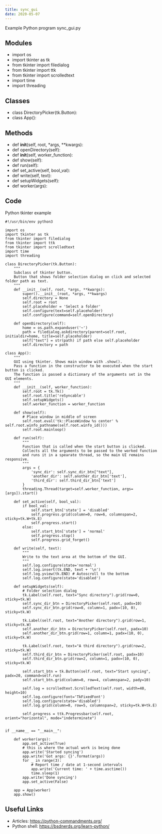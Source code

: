 ```yaml
---
title: sync_gui
date: 2020-05-07
---
```

Example Python program sync_gui.py

## Modules

* import os
* import tkinter as tk
* from tkinter import filedialog
* from tkinter import ttk
* from tkinter import scrolledtext
* import time
* import threading

## Classes

* class DirectoryPicker(tk.Button):
* class App():

## Methods

* def __init__(self, root, *args, **kwargs):
* def openDirectory(self):
* def __init__(self, worker_function):
* def show(self):
* def run(self):
* def set_active(self, bool_val):
* def write(self, text):
* def setupWidgets(self):
* def worker(args):

## Code

Python tkinter example

    #!/usr/bin/env python3
    
    import os
    import tkinter as tk
    from tkinter import filedialog
    from tkinter import ttk
    from tkinter import scrolledtext
    import time
    import threading
    
    class DirectoryPicker(tk.Button):
        """
        Subclass of tkinter button.
        Button that shows folder selection dialog on click and selected folder path as text.
        """
        def __init__(self, root, *args, **kwargs):
            super().__init__(root, *args, **kwargs)
            self.directory = None
            self.root = root
            self.placeholder = 'Select a folder'
            self.configure(text=self.placeholder)
            self.configure(command=self.openDirectory)
    
        def openDirectory(self):
            home = os.path.expanduser('~')
            path = filedialog.askdirectory(parent=self.root, initialdir=home, title=self.placeholder)
            self["text"] = str(path) if path else self.placeholder
            self.directory = path
    
    class App():
        """
        GUI using tkinter. Shows main window with .show().
        Pass a function in the constructor to be executed when the start button is clicked.
        The function is passed a dictionary of the arguments set in the GUI elements.
        """
        def __init__(self, worker_function):
            self.root = tk.Tk()
            self.root.title('reSyncable')
            self.setupWidgets()
            self.worker_function = worker_function
    
        def show(self):
            # Place window in middle of screen
            self.root.eval('tk::PlaceWindow %s center' % self.root.winfo_pathname(self.root.winfo_id()))
            self.root.mainloop()
    
        def run(self):
            """
            Function that is called when the start button is clicked.
            Collects all the arguments to be passed to the worked function
            and runs it in a spearate thread, so the main UI remains responsive.
            """
            args = {
                'sync_dir': self.sync_dir_btn["text"],
                'another_dir': self.another_dir_btn['text'],
                'third_dir': self.third_dir_btn['text']
            }
            threading.Thread(target=self.worker_function, args=[args]).start()
    
        def set_active(self, bool_val):
            if bool_val:
                self.start_btn['state'] = 'disabled'
                self.progress.grid(column=0, row=6, columnspan=2, sticky=tk.W+tk.E)
                self.progress.start()
            else:
                self.start_btn['state'] = 'normal'
                self.progress.stop()
                self.progress.grid_forget()
    
        def write(self, text):
            """
            Write to the text area at the bottom of the GUI.
            """
            self.log.configure(state='normal')
            self.log.insert(tk.END, text + '\n')
            self.log.yview(tk.END) # Autoscroll to the bottom
            self.log.configure(state='disabled')
    
        def setupWidgets(self):
            # Folder selection dialog
            tk.Label(self.root, text="Sync directory").grid(row=0, sticky=tk.W)
            self.sync_dir_btn = DirectoryPicker(self.root, padx=10)
            self.sync_dir_btn.grid(row=0, column=1, padx=(10, 0), sticky=tk.W)
    
            tk.Label(self.root, text="Another directory").grid(row=1, sticky=tk.W)
            self.another_dir_btn = DirectoryPicker(self.root, padx=10)
            self.another_dir_btn.grid(row=1, column=1, padx=(10, 0), sticky=tk.W)
    
            tk.Label(self.root, text="A third directory").grid(row=2, sticky=tk.W)
            self.third_dir_btn = DirectoryPicker(self.root, padx=10)
            self.third_dir_btn.grid(row=2, column=1, padx=(10, 0), sticky=tk.W)
    
            self.start_btn = tk.Button(self.root, text="Start syncing", padx=20, command=self.run)
            self.start_btn.grid(column=0, row=4, columnspan=2, pady=10)
    
            self.log = scrolledtext.ScrolledText(self.root, width=40, height=10)
            self.log.configure(font='TkFixedFont')
            self.log.configure(state='disabled')
            self.log.grid(column=0, row=5, columnspan=2, sticky=tk.W+tk.E)
    
            self.progress = ttk.Progressbar(self.root, orient="horizontal", mode="indeterminate")
    
    
    if __name__ == "__main__":
    
        def worker(args):
            app.set_active(True)
            # this is where the actual work is being done
            app.write('Started syncing')
            app.write('Got args: {}'.format(args))
            for _ in range(3):
                # Report time / date at 1-second intervals
                app.write('Current time: ' + time.asctime())
                time.sleep(1)
            app.write('Done syncing')
            app.set_active(False)
    
        app = App(worker)
        app.show()
    

## Useful Links

- Articles: https://python-commandments.org/
- Python shell: https://bsdnerds.org/learn-python/
